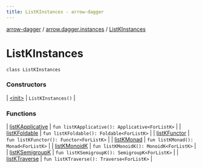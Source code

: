 ```yaml
---
title: ListKInstances - arrow-dagger
---
```


[arrow-dagger](../../index.html) / [arrow.dagger.instances](../index.html) / [ListKInstances](./index.html)

# ListKInstances

`class ListKInstances`

### Constructors

| [&lt;init&gt;](-init-.html) | `ListKInstances()` |

### Functions

| [listKApplicative](list-k-applicative.html) | `fun listKApplicative(): Applicative<ForListK>` |
| [listKFoldable](list-k-foldable.html) | `fun listKFoldable(): Foldable<ForListK>` |
| [listKFunctor](list-k-functor.html) | `fun listKFunctor(): Functor<ForListK>` |
| [listKMonad](list-k-monad.html) | `fun listKMonad(): Monad<ForListK>` |
| [listKMonoidK](list-k-monoid-k.html) | `fun listKMonoidK(): MonoidK<ForListK>` |
| [listKSemigroupK](list-k-semigroup-k.html) | `fun listKSemigroupK(): SemigroupK<ForListK>` |
| [listKTraverse](list-k-traverse.html) | `fun listKTraverse(): Traverse<ForListK>` |

